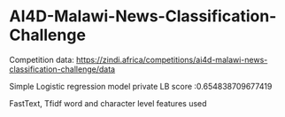 # AI4D-Malawi-News-Classification-Challenge

Competition data:
https://zindi.africa/competitions/ai4d-malawi-news-classification-challenge/data
 
 Simple Logistic regression model private LB score :0.654838709677419


FastText,  Tfidf word and character level features used

